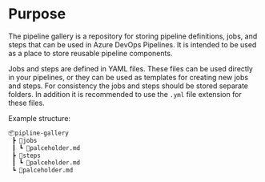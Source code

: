 # Purpose

The pipeline gallery is a repository for storing pipeline definitions, jobs, and
steps that can be used in Azure DevOps Pipelines. It is intended to be used as a
place to store reusable pipeline components.

Jobs and steps are defined in YAML files. These files can be used directly in
your pipelines, or they can be used as templates for creating new jobs and
steps. For consistency the jobs and steps should be stored separate folders.
In addition it is recommended to use the `.yml` file extension for
these files.

Example structure:

```html
📦pipline-gallery
 ┣ 📂jobs
 ┃ ┗ 📜palceholder.md
 ┣ 📂steps
 ┃ ┗ 📜palceholder.md
 ┗ 📜palceholder.md
```

